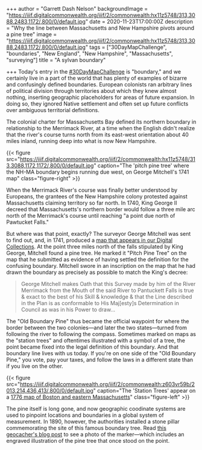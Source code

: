 +++
author = "Garrett Dash Nelson"
backgroundImage = "https://iiif.digitalcommonwealth.org/iiif/2/commonwealth:hx11z5748/313,3088,2483,1172/,800/0/default.jpg"
date = 2020-11-23T17:00:00Z
description = "Why the line between Massachusetts and New Hampshire pivots around a pine tree"
image = "https://iiif.digitalcommonwealth.org/iiif/2/commonwealth:hx11z5748/313,3088,2483,1172/,800/0/default.jpg"
tags = ["30DayMapChallenge", "boundaries", "New England", "New Hampshire", "Massachusetts", "surveying"]
title = "A sylvan boundary"

+++
Today's entry in the [#30DayMapChallenge](https://twitter.com/search?q=from%3Abplmaps%20%2330DayMapChallenge) is "boundary," and we certainly live in a part of the world that has plenty of examples of bizarre and confusingly defined boundaries. European colonists ran arbitrary lines of political division through territories about which they knew almost nothing, inserting geographic placeholders for areas of future expansion. In doing so, they ignored Native settlement and often set up future conflicts over ambiguous territorial definitions.

The colonial charter for Massachusetts Bay defined its northern boundary in relationship to the Merrimack River, at a time when the English didn't realize that the river's course turns north from its east-west orientation about 40 miles inland, running deep into what is now New Hampshire.

{{< figure src="https://iiif.digitalcommonwealth.org/iiif/2/commonwealth:hx11z5748/313,3088,1172,1172/,800/0/default.jpg" caption="The 'pitch pine tree' where the NH-MA boundary begins running due west, on George Mitchell's 1741 map" class="figure-right" >}}

When the Merrimack River's course was finally better understood by Europeans, the grantees of the New Hampshire colony protested against Massachusetts claiming territory so far north. In 1740, King George II decreed that Massachusetts's northern border would follow a three mile arc north of the Merrimack's course until reaching "a point due north of Pawtucket Falls."

But where was that point, exactly? The surveyor George Mitchell was sent to find out, and, in 1741, produced a [map that appears in our Digital Collections](https://collections.leventhalmap.org/search/commonwealth:hx11z5730). At the point three miles north of the falls stipulated by King George, Mitchell found a pine tree. He marked it "Pitch Pine Tree" on the map that he submitted as evidence of having settled the definition for the confusing boundary. Mitchell swore in an inscription on the map that he had drawn the boundary as precisely as possible to match the King's decree:

> George Mitchell makes Oath that this Survey made by him of the River Merrimack from the Mouth of the said River to Pantuckett Falls is true & exact to the best of his Skill & knowledge & that the Line described in the Plan is as conformable to His Maj\[esty\]s Determination in Council as was in his Power to draw...

The "Old Boundary Pine" thus became the official waypoint for where the border between the two colonies—and later the two states—turned from following the river to following the compass. Sometimes marked on maps as the "station trees" and oftentimes illustrated with a symbol of a tree, the point became fixed into the legal definition of this boundary. And that boundary line lives with us today. If you're on one side of the "Old Boundary Pine," you vote, pay your taxes, and follow the laws in a different state than if you live on the other.

{{< figure src="https://iiif.digitalcommonwealth.org/iiif/2/commonwealth:z603vr59b/2013,214,436,413/,800/0/default.jpg" caption="The 'Station Trees' appear on a [1776 map of Boston and eastern Massachusetts](https://collections.leventhalmap.org/search/commonwealth:z603vr582)" class="figure-left" >}}

The pine itself is long gone, and now geographic coodinate systems are used to pinpoint locations and boundaries in a global system of measurement. In 1890, however, the authorities installed a stone pillar commemorating the site of this famous boundary tree. Read [this geocacher's blog post](http://papabearnewyork.com/papabear/BMPineTree.html) to see a photo of the marker—which includes an engraved illustration of the pine tree that once stood on the point.